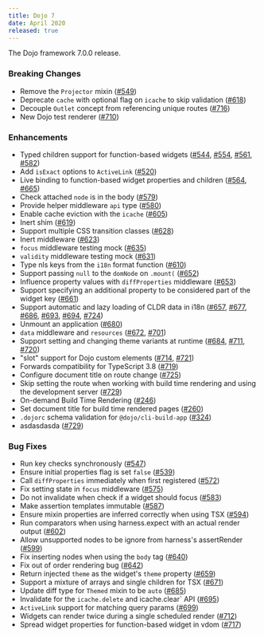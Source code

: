 ```yaml
---
title: Dojo 7
date: April 2020
released: true
---
```


The Dojo framework 7.0.0 release.

### Breaking Changes

* Remove the `Projector` mixin ([#549](https://github.com/framewoek/pull/549))
* Deprecate `cache` with optional flag on `icache` to skip validation ([#618](https://github.com/framewoek/pull/618))
* Decouple `Outlet` concept from referencing unique routes ([#716](https://github.com/framewoek/pull/716))
* New Dojo test renderer ([#710](https://github.com/framewoek/pull/710))

### Enhancements

* Typed children support for function-based widgets ([#544](https://github.com/framewoek/pull/544), [#554](https://github.com/framewoek/pull/554), [#561](https://github.com/framewoek/pull/561), [#582](https://github.com/framewoek/pull/582))
* Add `isExact` options to `ActiveLink` ([#520](https://github.com/framewoek/pull/520))
* Live binding to function-based widget properties and children ([#564](https://github.com/framewoek/pull/564), [#665](https://github.com/framewoek/pull/665))
* Check attached `node` is in the body ([#579](https://github.com/framewoek/pull/579))
* Provide helper middleware `api` type ([#580](https://github.com/framewoek/pull/580))
* Enable cache eviction with the `icache` ([#605](https://github.com/framewoek/pull/605))
* Inert shim ([#619](https://github.com/framewoek/pull/619))
* Support multiple CSS transition classes ([#628](https://github.com/framewoek/pull/628))
* Inert middleware ([#623](https://github.com/framewoek/pull/623))
* `focus` middleware testing mock ([#635](https://github.com/framewoek/pull/635))
* `validity` middleware testing mock ([#631](https://github.com/framewoek/pull/631))
* Type nls keys from the `i18n` format function ([#610](https://github.com/framewoek/pull/610))
* Support passing `null` to the `domNode` on `.mount(` ([#652](https://github.com/framewoek/pull/652))
* Influence property values with `diffProperties` middleware ([#653](https://github.com/framewoek/pull/653))
* Support specifying an additional property to be considered part of the widget key ([#661](https://github.com/framewoek/pull/661))
* Support automatic and lazy loading of CLDR data in i18n ([#657](https://github.com/framewoek/pull/657), [#677](https://github.com/framewoek/pull/677), [#686](https://github.com/framewoek/pull/686), [#693](https://github.com/framewoek/pull/693), [#694](https://github.com/framewoek/pull/694), [#724](https://github.com/framewoek/pull/724))
* Unmount an application ([#680](https://github.com/framewoek/pull/680))
* `data` middleware and `resources` ([#672](https://github.com/framewoek/pull/672), [#701]())
* Support setting and changing theme variants at runtime ([#684](https://github.com/framewoek/pull/684), [#711](https://github.com/framewoek/pull/711), [#720](https://github.com/framewoek/pull/720))
* "slot" support for Dojo custom elements ([#714](https://github.com/framewoek/pull/714), [#721](https://github.com/framewoek/pull/721))
* Forwards compatibility for TypeScript 3.8 ([#719](https://github.com/framewoek/pull/719))
* Configure document title on route change ([#725](https://github.com/framewoek/pull/725))
* Skip setting the route when working with build time rendering and using the development server ([#729](https://github.com/framewoek/pull/729))
* On-demand Build Time Rendering ([#246](https://github.com/dojo/webpack-contrib/pull/246))
* Set document title for build time rendered pages ([#260](https://github.com/dojo/webpack-contrib/pull/260))
* `.dojorc` schema validation for `@dojo/cli-build-app` ([#324](https://github.com/dojo/cli-build-app/pull/324))
* asdasdasda ([#729](https://github.com/framewoek/pull/729))

### Bug Fixes

* Run key checks synchronously ([#547](https://github.com/framewoek/pull/547))
* Ensure initial properties flag is set `false` ([#539](https://github.com/framewoek/pull/539))
* Call `diffProperties` immediately when first registered ([#572](https://github.com/framewoek/pull/572))
* Fix setting state in `focus` middleware ([#575](https://github.com/framewoek/pull/575))
* Do not invalidate when check if a widget should focus ([#583](https://github.com/framewoek/pull/583))
* Make assertion templates immutable ([#587](https://github.com/framewoek/pull/587))
* Ensure mixin properties are inferred correctly when using TSX ([#594](https://github.com/framewoek/pull/594))
* Run comparators when using harness.expect with an actual render output ([#602](https://github.com/framewoek/pull/602))
* Allow unsupported nodes to be ignore from harness's assertRender ([#599](https://github.com/framewoek/pull/599))
* Fix inserting nodes when using the `body` tag ([#640](https://github.com/framewoek/pull/640))
* Fix out of order rendering bug ([#642](https://github.com/framewoek/pull/642))
* Return injected `theme` as the widget's `theme` property ([#659](https://github.com/framewoek/pull/659))
* Support a mixture of arrays and single children for TSX ([#671](https://github.com/framewoek/pull/671))
* Update diff type for `Themed` mixin to be `auto` ([#685](https://github.com/framewoek/pull/685))
* Invalidate for the `icache.delete` and icache.clear` API ([#695](https://github.com/framewoek/pull/695))
* `ActiveLink` support for matching query params ([#699](https://github.com/framewoek/pull/699))
* Widgets can render twice during a single scheduled render ([#712](https://github.com/framewoek/pull/712))
* Spread widget properties for function-based widget in vdom ([#717](https://github.com/framewoek/pull/717))

